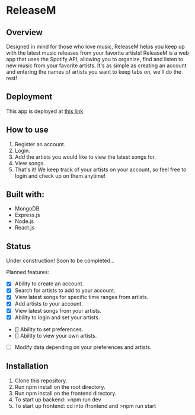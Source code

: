 # ReleaseM

## Overview

Designed in mind for those who love music, ReleaseM helps you keep up with the latest music releases from your favorite artists! ReleaseM is a web app that uses the Spotify API, allowing you to organize, find and listen to new music from your favorite artists. It's as simple as creating an account and entering the names of artists you want to keep tabs on, we'll do the rest!

## Deployment

This app is deployed at [this link](https://releasem.herokuapp.com/)

## How to use

1. Register an account.
2. Login.
3. Add the artists you would like to view the latest songs for.
4. View songs.
5. That's it! We keep track of your artists on your account, so feel free to login and check up on them anytime!

## Built with:

- MongoDB
- Express.js
- Node.js
- React.js

## Status

Under construction! Soon to be completed...

Planned features:

- [x] Ability to create an account.
- [x] Search for artists to add to your account.
- [x] View latest songs for specific time ranges from artists.
- [x] Add artists to your account.
- [x] View latest songs from your artists.
- [x] Ability to login and set your artists.
- [] Ability to set preferences.
- [] Ability to view your own artists.
- [ ] Modify data depending on your preferences and artists.

## Installation

1. Clone this repository.
2. Run npm install on the root directory.
3. Run npm install on the frontend directory.
4. To start up backend: >npm run dev
5. To start up frontend: cd into /frontend and >npm run start
